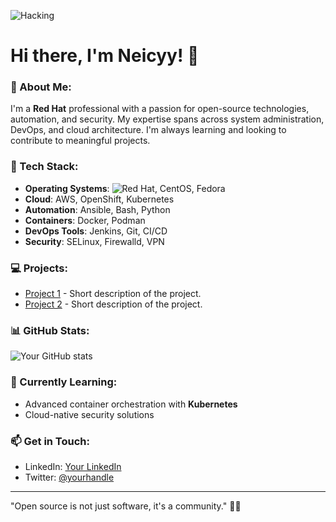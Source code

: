 ![Hacking]([https://media.giphy.com/media/LnQjpWaON8nhr21vNW/giphy.gif](https://giphy.com/gifs/3oEjI7gBSMd2jtZOI8))

# Hi there, I'm Neicyy! 👋

### 🚀 About Me:
I'm a **Red Hat** professional with a passion for open-source technologies, automation, and security. My expertise spans across system administration, DevOps, and cloud architecture. I'm always learning and looking to contribute to meaningful projects.

### 🔧 Tech Stack:
- **Operating Systems**: ![Red Hat](https://img.shields.io/badge/Red%20Hat-EE0000?style=flat-square&logo=redhat&logoColor=white), CentOS, Fedora
- **Cloud**: AWS, OpenShift, Kubernetes
- **Automation**: Ansible, Bash, Python
- **Containers**: Docker, Podman
- **DevOps Tools**: Jenkins, Git, CI/CD
- **Security**: SELinux, Firewalld, VPN

### 💻 Projects:
- [Project 1](https://github.com/username/project1) - Short description of the project.
- [Project 2](https://github.com/username/project2) - Short description of the project.

### 📊 GitHub Stats:
![Your GitHub stats](https://github-readme-stats.vercel.app/api?username=yourusername&show_icons=true&theme=radical)

### 🌱 Currently Learning:
- Advanced container orchestration with **Kubernetes**
- Cloud-native security solutions

### 📫 Get in Touch:
- LinkedIn: [Your LinkedIn](https://linkedin.com/in/yourprofile)
- Twitter: [@yourhandle](https://twitter.com/yourhandle)

---

"Open source is not just software, it's a community." 👨‍💻
